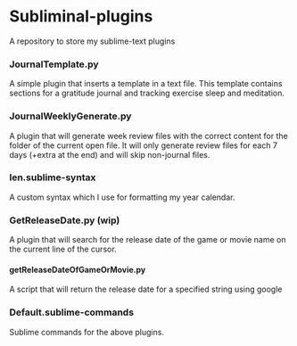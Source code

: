 # Subliminal-plugins
A repository to store my sublime-text plugins

### JournalTemplate.py
A simple plugin that inserts a template in a text file.
This template contains sections for a gratitude journal and tracking exercise sleep and meditation.

### JournalWeeklyGenerate.py
A plugin that will generate week review files with the correct content for the folder of the current open file. It will only generate review files for each 7 days (+extra at the end) and will skip non-journal files.

### len.sublime-syntax
A custom syntax which I use for formatting my year calendar.

### GetReleaseDate.py (wip)
A plugin that will search for the release date of the game or movie name on the current line of the cursor.

#### getReleaseDateOfGameOrMovie.py
A script that will return the release date for a specified string using google

### Default.sublime-commands
Sublime commands for the above plugins.
